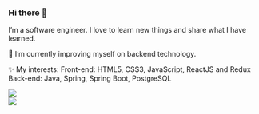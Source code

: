 ### Hi there 👋


I’m a software engineer. I love to learn new things and share what I have learned. 

🌱 I’m currently improving myself on backend technology.

✨ My interests:
    Front-end: HTML5, CSS3, JavaScript, ReactJS and Redux
    Back-end: Java, Spring, Spring Boot, PostgreSQL 
    
![](https://komarev.com/ghpvc/?username=aslihankcbs&color=blueviolet)    
![](https://github-readme-stats.vercel.app/api?username=aslihankcbs&theme=tokyonight)
